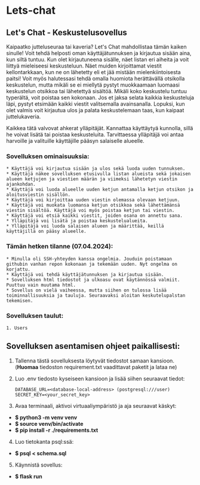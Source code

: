 # Lets-chat

## Let's Chat - Keskustelusovellus

Kaipaatko jutteluseuraa tai kaveria? Let's Chat mahdollistaa tämän kaiken sinulle!
Voit tehdä helposti oman käyttäjätunnuksen ja kirjautua sisään aina, kun siltä tuntuu.
Kun olet kirjautuneena sisälle, näet listan eri aiheita ja voit liittyä mieleiseesi keskusteluun.
Näet muiden kirjoittamat viestit kellontarkkaan, kun ne on lähetetty eli et jää mistään mielenkiintoisesta paitsi!
Voit myös halutessasi tehdä omalla huomiota herättävällä otsikolla keskustelun, mutta mikäli se ei miellytä
pystyt muokkaamaan luomaasi keskustelun otsikkoa tai lähetettyä sisältöä. Mikäli koko keskustelu tuntuu
typerältä, voit poistaa sen kokonaan. Jos et jaksa selata kaikkia keskusteluja läpi, pystyt
etsimään kaikki viestit valitsemalla avainsanalla. Lopuksi, kun olet valmis voit kirjautua ulos ja palata keskustelemaan
taas, kun kaipaat juttelukaveria.

Kaikkea tätä valvovat ahkerat ylläpitäjät. Kannattaa käyttäytyä kunnolla, sillä he voivat lisätä tai poistaa
keskusteluita. Tarvittaessa ylläpitäjä voi antaa harvoille ja valituille käyttäjille pääsyn salaiselle alueelle.


### Sovelluksen ominaisuuksia:

    * Käyttäjä voi kirjautua sisään ja ulos sekä luoda uuden tunnuksen.
    * Käyttäjä näkee sovelluksen etusivulla listan alueista sekä jokaisen alueen ketjujen ja viestien määrän ja viimeksi lähetetyn viestin ajankohdan.
    * Käyttäjä voi luoda alueelle uuden ketjun antamalla ketjun otsikon ja aloitusviestin sisällön.
    * Käyttäjä voi kirjoittaa uuden viestin olemassa olevaan ketjuun.
    * Käyttäjä voi muokata luomansa ketjun otsikkoa sekä lähettämänsä viestin sisältöä. Käyttäjä voi myös poistaa ketjun tai viestin.
    * Käyttäjä voi etsiä kaikki viestit, joiden osana on annettu sana.
    * Ylläpitäjä voi lisätä ja poistaa keskustelualueita.
    * Ylläpitäjä voi luoda salaisen alueen ja määrittää, keillä käyttäjillä on pääsy alueelle.


### Tämän hetken tilanne (07.04.2024):
    * Minulla oli SSH-yhteyden kanssa ongelmia. Jouduin poistamaan githubin vanhan repon kokonaan ja tekemään uuden. Nyt ongelma on korjattu.
    * Käyttäjä voi tehdä käyttäjätunnuksen ja kirjautua sisään.
    * Sovelluksen html tiedostot ja ulkoasu ovat käytännössä valmiit. Puuttuu vain muutama html.
    * Sovellus on vielä vaiheessa, mutta siihen on tulossa lisää toiminnallisuuksia ja tauluja. Seuraavaksi aloitan keskutelupalstan tekemisen.
 

### Sovelluksen taulut:
    1. Users


## Sovelluksen asentamisen ohjeet paikallisesti:

1. Tallenna tästä sovelluksesta löytyvät tiedostot samaan kansioon. (**Huomaa** tiedoston requirement.txt vaadittavat paketit ja lataa ne)

2. Luo .env tiedosto kyseiseen kansioon ja lisää siihen seuraavat tiedot:
   ```
   DATABASE_URL=<database-local-address> (postgresql:///user)
   SECRET_KEY=<your_secret_key>
   ```

3. Avaa terminaali, aktivoi virtuaaliympäristö ja aja seuraavat käskyt:
 - **$ python3 -m venv venv**
 - **$ source venv/bin/activate**
 - **$ pip install -r ./requirements.txt**

4. Luo tietokanta psql:ssä:
 - **$ psql < schema.sql**

5. Käynnistä sovellus:
 - **$ flask run**
